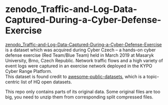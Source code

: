 # zenodo_Traffic-and-Log-Data-Captured-During-a-Cyber-Defense-Exercise
[zenodo_Traffic-and-Log-Data-Captured-During-a-Cyber-Defense-Exercise](https://zenodo.org/records/3746129) is a dataset which was acquired during Cyber Czech – a hands-on cyber defense exercise (Red Team/Blue Team) held in March 2019 at Masaryk University, Brno, Czech Republic. Network traffic flows and a high variety of event logs were captured in an exercise network deployed in the KYPO Cyber Range Platform.  
This dataset is found credit to [awesome-public-datasets](https://github.com/awesomedata/awesome-public-datasets?tab=readme-ov-file#cybersecurity), which is a topic-centric list of HQ open datasets.

This repo only contains parts of its original data. Some original files are too big, you need to unzip them from corresponding split compressed files. 